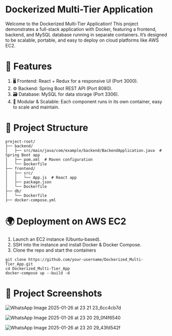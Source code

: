 # Dockerized Multi-Tier Application

Welcome to the Dockerized Multi-Tier Application! This project demonstrates a full-stack application with Docker, featuring a frontend, backend, and MySQL database running in separate containers. It’s designed to be scalable, portable, and easy to deploy on cloud platforms like AWS EC2.

# **🚀 Features**
1. 🖥️ Frontend: React + Redux for a responsive UI (Port 3000).
2. ⚙️ Backend: Spring Boot REST API (Port 8080).
3. 🗃️ Database: MySQL for data storage (Port 3306).
4. 🔧 Modular & Scalable: Each component runs in its own container, easy to scale and maintain.

# **🎨 Project Structure**
```
project-root/
├── backend/
│   ├── src/main/java/com/example/backend/BackendApplication.java  # Spring Boot app
│   ├── pom.xml  # Maven configuration
│   └── Dockerfile
├── frontend/
│   ├── src/
│   │   └── App.js  # React app
│   ├── package.json
│   └── Dockerfile
├── db/
│   └── Dockerfile
├── docker-compose.yml

 ```

# **🌍 Deployment on AWS EC2**
1. Launch an EC2 instance (Ubuntu-based).
2. SSH into the instance and install Docker & Docker Compose.
3. Clone the repo and start the containers
   
  ```
  git clone https://github.com/your-username/Dockerized_Multi-Tier_App.git
  cd Dockerized_Multi-Tier_App
  docker-compose up --build -d
  ```
# **📸 Project Screenshots**

![WhatsApp Image 2025-01-26 at 23 21 23_6cc4cb7d](https://github.com/user-attachments/assets/0aec5fe5-6623-4163-baad-8d3f7bcf5c88)

![WhatsApp Image 2025-01-26 at 23 20 29_0f4f6540](https://github.com/user-attachments/assets/5889c38b-3709-4556-9502-f4f18312e3fc)

![WhatsApp Image 2025-01-26 at 23 20 29_43fd542f](https://github.com/user-attachments/assets/b7fb3b49-af65-4db0-bdd9-7e3809ac8f93)


